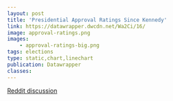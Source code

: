 ```yaml
---
layout: post
title: 'Presidential Approval Ratings Since Kennedy'
link: https://datawrapper.dwcdn.net/Wa2Ci/16/
image: approval-ratings.png
images:
    - approval-ratings-big.png
tags: elections
type: static,chart,linechart
publication: Datawrapper
classes:
---
```


[Reddit discussion](https://www.reddit.com/r/dataisbeautiful/comments/88080t/presidential_approval_ratings_since_kenney_oc/dwgu8o6/)
